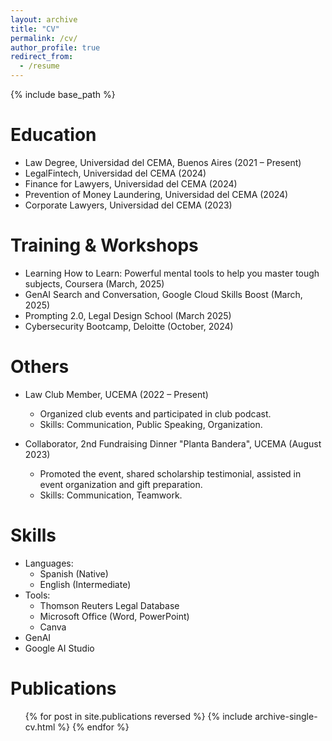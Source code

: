 ```yaml
---
layout: archive
title: "CV"
permalink: /cv/
author_profile: true
redirect_from:
  - /resume
---
```


{% include base_path %}

Education
======
* Law Degree, Universidad del CEMA, Buenos Aires (2021 – Present)
* LegalFintech, Universidad del CEMA (2024)
* Finance for Lawyers, Universidad del CEMA (2024)
* Prevention of Money Laundering, Universidad del CEMA (2024)
* Corporate Lawyers, Universidad del CEMA (2023)
  
Training & Workshops
======
* Learning How to Learn: Powerful mental tools to help you master tough subjects, Coursera (March, 2025)
* GenAI Search and Conversation, Google Cloud Skills Boost (March, 2025)
* Prompting 2.0, Legal Design School (March 2025)
* Cybersecurity Bootcamp, Deloitte (October, 2024)

Others
======
* Law Club Member, UCEMA (2022 – Present)
  * Organized club events and participated in club podcast.
  * Skills: Communication, Public Speaking, Organization.

* Collaborator, 2nd Fundraising Dinner "Planta Bandera", UCEMA (August 2023)
  * Promoted the event, shared scholarship testimonial, assisted in event organization and gift preparation.
  * Skills: Communication, Teamwork.

Skills
======
* Languages:
  * Spanish (Native)
  * English (Intermediate)
* Tools:
  * Thomson Reuters Legal Database
  * Microsoft Office (Word, PowerPoint)
  * Canva
* GenAI
 * Google AI Studio 

Publications
======
  <ul>{% for post in site.publications reversed %}
    {% include archive-single-cv.html %}
  {% endfor %}</ul>
  

